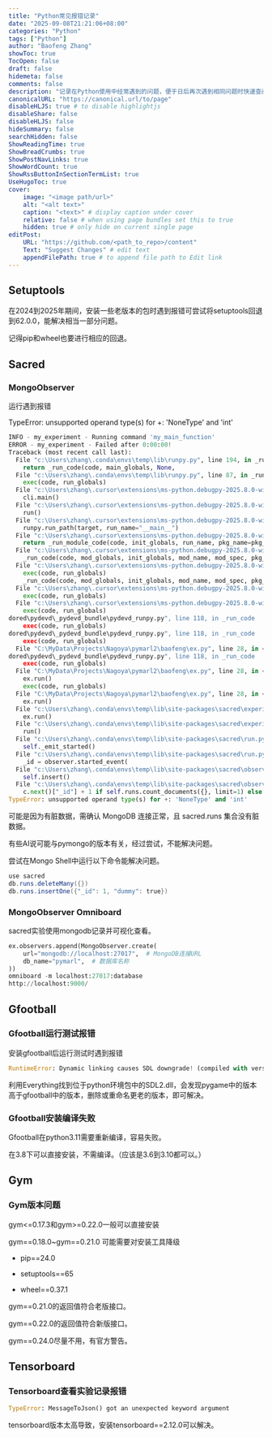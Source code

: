 ```yaml
---
title: "Python常见报错记录"
date: "2025-09-08T21:21:06+08:00"
categories: "Python"
tags: ["Python"]
author: "Baofeng Zhang"
showToc: true
TocOpen: false
draft: false
hidemeta: false
comments: false
description: "记录在Python使用中经常遇到的问题，便于日后再次遇到相同问题时快速查阅。"
canonicalURL: "https://canonical.url/to/page"
disableHLJS: true # to disable highlightjs
disableShare: false
disableHLJS: false
hideSummary: false
searchHidden: false
ShowReadingTime: true
ShowBreadCrumbs: true
ShowPostNavLinks: true
ShowWordCount: true
ShowRssButtonInSectionTermList: true
UseHugoToc: true
cover:
    image: "<image path/url>"
    alt: "<alt text>" 
    caption: "<text>" # display caption under cover
    relative: false # when using page bundles set this to true
    hidden: true # only hide on current single page
editPost:
    URL: "https://github.com/<path_to_repo>/content"
    Text: "Suggest Changes" # edit text
    appendFilePath: true # to append file path to Edit link
---
```


## Setuptools

在2024到2025年期间，安装一些老版本的包时遇到报错可尝试将setuptools回退到62.0.0，能解决相当一部分问题。

记得pip和wheel也要进行相应的回退。

## Sacred 

### MongoObserver

运行遇到报错

TypeError: unsupported operand type(s) for +: 'NoneType' and 'int'

```python
INFO - my_experiment - Running command 'my_main_function'
ERROR - my_experiment - Failed after 0:00:00!
Traceback (most recent call last):
  File "c:\Users\zhang\.conda\envs\temp\lib\runpy.py", line 194, in _run_module_as_main
    return _run_code(code, main_globals, None,
  File "c:\Users\zhang\.conda\envs\temp\lib\runpy.py", line 87, in _run_code
    exec(code, run_globals)
  File "c:\Users\zhang\.cursor\extensions\ms-python.debugpy-2025.8.0-win32-x64\bundled\libs\debugpy\launcher/../..\debugpy\__main__.py", line 71, in <module>
    cli.main()
  File "c:\Users\zhang\.cursor\extensions\ms-python.debugpy-2025.8.0-win32-x64\bundled\libs\debugpy\launcher/../..\debugpy/..\debugpy\server\cli.py", line 501, in main
    run()
  File "c:\Users\zhang\.cursor\extensions\ms-python.debugpy-2025.8.0-win32-x64\bundled\libs\debugpy\launcher/../..\debugpy/..\debugpy\server\cli.py", line 351, in run_file
    runpy.run_path(target, run_name="__main__")
  File "c:\Users\zhang\.cursor\extensions\ms-python.debugpy-2025.8.0-win32-x64\bundled\libs\debugpy\_vendored\pydevd\_pydevd_bundle\pydevd_runpy.py", line 310, in run_path
    return _run_module_code(code, init_globals, run_name, pkg_name=pkg_name, script_name=fname)
  File "c:\Users\zhang\.cursor\extensions\ms-python.debugpy-2025.8.0-win32-x64\bundled\libs\debugpy\_vendored\pydevd\_pydevd_bundle\pydevd_runpy.py", line 127, in _run_module_code
    _run_code(code, mod_globals, init_globals, mod_name, mod_spec, pkg_name, script_name)
  File "c:\Users\zhang\.cursor\extensions\ms-python.debugpy-2025.8.0-win32-x64\bundled\libs\debugpy\_vendored\pydevd\_pydevd_bundle\pydevd_runpy.py", line 118, in _run_code
    exec(code, run_globals)
    _run_code(code, mod_globals, init_globals, mod_name, mod_spec, pkg_name, script_name)
  File "c:\Users\zhang\.cursor\extensions\ms-python.debugpy-2025.8.0-win32-x64\bundled\libs\debugpy\_vendored\pydevd\_pydevd_bundle\pydevd_runpy.py", line 118, in _run_code
    exec(code, run_globals)
  File "c:\Users\zhang\.cursor\extensions\ms-python.debugpy-2025.8.0-win32-x64\bundled\libs\debugpy\_vendored\pydevd\_pydevd_bundle\pydevd_runpy.py", line 118, in _run_code
    exec(code, run_globals)
dored\pydevd\_pydevd_bundle\pydevd_runpy.py", line 118, in _run_code
    exec(code, run_globals)
dored\pydevd\_pydevd_bundle\pydevd_runpy.py", line 118, in _run_code
    exec(code, run_globals)
  File "C:\MyData\Projects\Nagoya\pymarl2\baofeng\ex.py", line 28, in <module>
dored\pydevd\_pydevd_bundle\pydevd_runpy.py", line 118, in _run_code
    exec(code, run_globals)
  File "C:\MyData\Projects\Nagoya\pymarl2\baofeng\ex.py", line 28, in <module>
    ex.run()
    exec(code, run_globals)
  File "C:\MyData\Projects\Nagoya\pymarl2\baofeng\ex.py", line 28, in <module>
    ex.run()
  File "c:\Users\zhang\.conda\envs\temp\lib\site-packages\sacred\experiment.py", l  File "C:\MyData\Projects\Nagoya\pymarl2\baofeng\ex.py", line 28, in <module>
    ex.run()
  File "c:\Users\zhang\.conda\envs\temp\lib\site-packages\sacred\experiment.py", line 277, in run
    run()
  File "c:\Users\zhang\.conda\envs\temp\lib\site-packages\sacred\run.py", line 235, in __call__
    self._emit_started()
  File "c:\Users\zhang\.conda\envs\temp\lib\site-packages\sacred\run.py", line 326, in _emit_started
    _id = observer.started_event(
  File "c:\Users\zhang\.conda\envs\temp\lib\site-packages\sacred\observers\mongo.py", line 259, in started_event
    self.insert()
  File "c:\Users\zhang\.conda\envs\temp\lib\site-packages\sacred\observers\mongo.py", line 368, in insert
    c.next()["_id"] + 1 if self.runs.count_documents({}, limit=1) else 1
TypeError: unsupported operand type(s) for +: 'NoneType' and 'int'
```

可能是因为有脏数据，需确认 MongoDB 连接正常，且 sacred.runs 集合没有脏数据。

有些AI说可能与pymongo的版本有关，经过尝试，不能解决问题。

尝试在Mongo Shell中运行以下命令能解决问题。

```powershell
use sacred
db.runs.deleteMany({})
db.runs.insertOne({"_id": 1, "dummy": true})
```

### MongoObserver Omniboard

sacred实验使用mongodb记录并可视化查看。

```python
ex.observers.append(MongoObserver.create(
	url="mongodb://localhost:27017",  # MongoDB连接URL
	db_name="pymarl",  # 数据库名称
))
omniboard -m localhost:27017:database
http://localhost:9000/
```

## Gfootball

### Gfootball运行测试报错

安装gfootball后运行测试时遇到报错

```python
RuntimeError: Dynamic linking causes SDL downgrade! (compiled with version 2.28.4, linked to 2.0.16)
```

利用Everything找到位于python环境包中的SDL2.dll，会发现pygame中的版本高于gfootball中的版本，删除或重命名更老的版本，即可解决。

### Gfootball安装编译失败

Gfootball在python3.11需要重新编译，容易失败。

在3.8下可以直接安装，不需编译。（应该是3.6到3.10都可以。）

## Gym

### Gym版本问题

gym<=0.17.3和gym>=0.22.0一般可以直接安装

gym==0.18.0~gym==0.21.0 可能需要对安装工具降级

- pip==24.0

- setuptools==65
- wheel==0.37.1

gym==0.21.0的返回值符合老版接口。

gym==0.22.0的返回值符合新版接口。

gym==0.24.0尽量不用，有官方警告。

## Tensorboard

### Tensorboard查看实验记录报错

```python
TypeError: MessageToJson() got an unexpected keyword argument
```

tensorboard版本太高导致，安装tensorboard==2.12.0可以解决。
